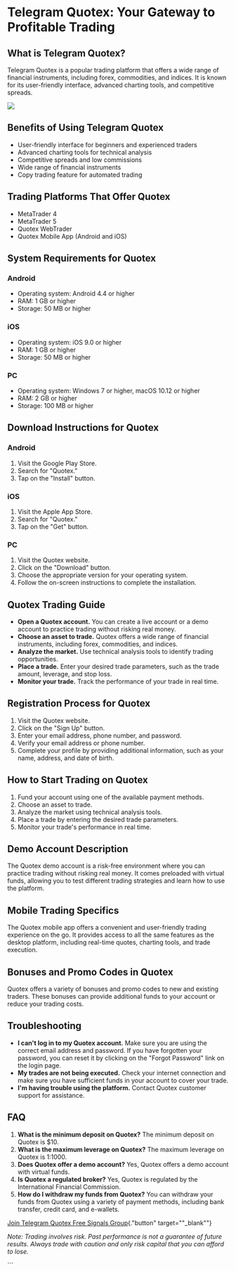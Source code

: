 # Telegram Quotex: Your Gateway to Profitable Trading

## What is Telegram Quotex?

Telegram Quotex is a popular trading platform that offers a wide range
of financial instruments, including forex, commodities, and indices. It
is known for its user-friendly interface, advanced charting tools, and
competitive spreads.

[![](https://static.quotex.io/files/8_en/300_250.jpg)](https://traff.sbs/brokerqxsignupf)

## Benefits of Using Telegram Quotex

-   User-friendly interface for beginners and experienced traders
-   Advanced charting tools for technical analysis
-   Competitive spreads and low commissions
-   Wide range of financial instruments
-   Copy trading feature for automated trading

## Trading Platforms That Offer Quotex

-   MetaTrader 4
-   MetaTrader 5
-   Quotex WebTrader
-   Quotex Mobile App (Android and iOS)

## System Requirements for Quotex

### Android

-   Operating system: Android 4.4 or higher
-   RAM: 1 GB or higher
-   Storage: 50 MB or higher

### iOS

-   Operating system: iOS 9.0 or higher
-   RAM: 1 GB or higher
-   Storage: 50 MB or higher

### PC

-   Operating system: Windows 7 or higher, macOS 10.12 or higher
-   RAM: 2 GB or higher
-   Storage: 100 MB or higher

## Download Instructions for Quotex

### Android

1.  Visit the Google Play Store.
2.  Search for "Quotex."
3.  Tap on the "Install" button.

### iOS

1.  Visit the Apple App Store.
2.  Search for "Quotex."
3.  Tap on the "Get" button.

### PC

1.  Visit the Quotex website.
2.  Click on the "Download" button.
3.  Choose the appropriate version for your operating system.
4.  Follow the on-screen instructions to complete the installation.

## Quotex Trading Guide

-   **Open a Quotex account.** You can create a live account or a demo
    account to practice trading without risking real money.
-   **Choose an asset to trade.** Quotex offers a wide range of
    financial instruments, including forex, commodities, and indices.
-   **Analyze the market.** Use technical analysis tools to identify
    trading opportunities.
-   **Place a trade.** Enter your desired trade parameters, such as the
    trade amount, leverage, and stop loss.
-   **Monitor your trade.** Track the performance of your trade in real
    time.

## Registration Process for Quotex

1.  Visit the Quotex website.
2.  Click on the "Sign Up" button.
3.  Enter your email address, phone number, and password.
4.  Verify your email address or phone number.
5.  Complete your profile by providing additional information, such as
    your name, address, and date of birth.

## How to Start Trading on Quotex

1.  Fund your account using one of the available payment methods.
2.  Choose an asset to trade.
3.  Analyze the market using technical analysis tools.
4.  Place a trade by entering the desired trade parameters.
5.  Monitor your trade\'s performance in real time.

## Demo Account Description

The Quotex demo account is a risk-free environment where you can
practice trading without risking real money. It comes preloaded with
virtual funds, allowing you to test different trading strategies and
learn how to use the platform.

## Mobile Trading Specifics

The Quotex mobile app offers a convenient and user-friendly trading
experience on the go. It provides access to all the same features as the
desktop platform, including real-time quotes, charting tools, and trade
execution.

## Bonuses and Promo Codes in Quotex

Quotex offers a variety of bonuses and promo codes to new and existing
traders. These bonuses can provide additional funds to your account or
reduce your trading costs.

## Troubleshooting

-   **I can\'t log in to my Quotex account.** Make sure you are using
    the correct email address and password. If you have forgotten your
    password, you can reset it by clicking on the "Forgot
    Password" link on the login page.
-   **My trades are not being executed.** Check your internet connection
    and make sure you have sufficient funds in your account to cover
    your trade.
-   **I\'m having trouble using the platform.** Contact Quotex customer
    support for assistance.

## FAQ

1.  **What is the minimum deposit on Quotex?** The minimum deposit on
    Quotex is \$10.
2.  **What is the maximum leverage on Quotex?** The maximum leverage on
    Quotex is 1:1000.
3.  **Does Quotex offer a demo account?** Yes, Quotex offers a demo
    account with virtual funds.
4.  **Is Quotex a regulated broker?** Yes, Quotex is regulated by the
    International Financial Commission.
5.  **How do I withdraw my funds from Quotex?** You can withdraw your
    funds from Quotex using a variety of payment methods, including bank
    transfer, credit card, and e-wallets.

[Join Telegram Quotex Free Signals
Group](\%22https://traff.sbs/brokerqxsignup\%22){."button"
target=""_blank""}

*Note: Trading involves risk. Past performance is not a guarantee of
future results. Always trade with caution and only risk capital that you
can afford to lose.*

\`\`\`

